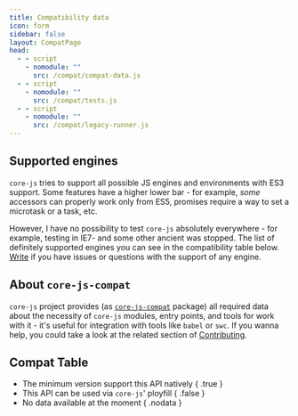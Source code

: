 ```yaml
---
title: Compatibility data
icon: form
sidebar: false
layout: CompatPage
head:
  - - script
    - nomodule: ""
      src: /compat/compat-data.js
  - - script
    - nomodule: ""
      src: /compat/tests.js
  - - script
    - nomodule: ""
      src: /compat/legacy-runner.js
---
```


## Supported engines

`core-js` tries to support all possible JS engines and environments with ES3 support. Some features have a higher lower bar - for example, _some_ accessors can properly work only from ES5, promises require a way to set a microtask or a task, etc.

However, I have no possibility to test `core-js` absolutely everywhere - for example, testing in IE7- and some other ancient was stopped. The list of definitely supported engines you can see in the compatibility table below. [Write](https://github.com/zloirock/core-js/issues) if you have issues or questions with the support of any engine.

## About `core-js-compat`

`core-js` project provides (as [`core-js-compat`](https://github.com/zloirock/core-js/tree/master/packages/core-js-compat) package) all required data about the necessity of `core-js` modules, entry points, and tools for work with it - it's useful for integration with tools like `babel` or `swc`. If you wanna help, you could take a look at the related section of [Contributing](dev/README.md#how-to-update-core-js-compat-data).

## Compat Table

- The minimum version support this API natively { .true }
- This API can be used via `core-js`' ployfill { .false }
- No data available at the moment { .nodata }
